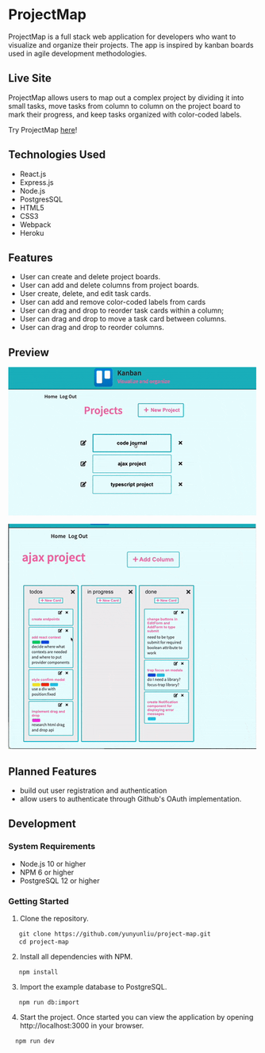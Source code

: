 # ProjectMap

ProjectMap is a full stack web application for developers who want to visualize and organize their projects. The app is inspired by kanban boards used in agile development methodologies.

## Live Site

ProjectMap allows users to map out a complex project by dividing it into small tasks, move tasks from column to column on the project board to mark their progress, and keep tasks organized with color-coded labels.

Try ProjectMap [here](https://project-map-123.herokuapp.com/)!

## Technologies Used

- React.js
- Express.js
- Node.js
- PostgresSQL
- HTML5
- CSS3
- Webpack
- Heroku

## Features

- User can create and delete project boards.
- User can add and delete columns from project boards.
- User create, delete, and edit task cards.
- User can add and remove color-coded labels from cards
- User can drag and drop to reorder task cards within a column;
- User can drag and drop to move a task card between columns.
- User can drag and drop to reorder columns.
## Preview

![CreateTask](assets/demoCreate.gif)

![MoveTask](assets/dndDemo.gif)

## Planned Features

- build out user registration and authentication
- allow users to authenticate through Github's OAuth implementation.

## Development

### System Requirements

- Node.js 10 or higher
- NPM 6 or higher
- PostgreSQL 12 or higher

### Getting Started

1. Clone the repository.

 ```shell
    git clone https://github.com/yunyunliu/project-map.git
    cd project-map
  ```
2. Install all dependencies with NPM.

 ```shell
    npm install
 ```

3. Import the example database to PostgreSQL.

 ```shell
    npm run db:import
 ```

4. Start the project. Once started you can view the application by opening http://localhost:3000 in your browser.

  ```shell
    npm run dev
  ```

